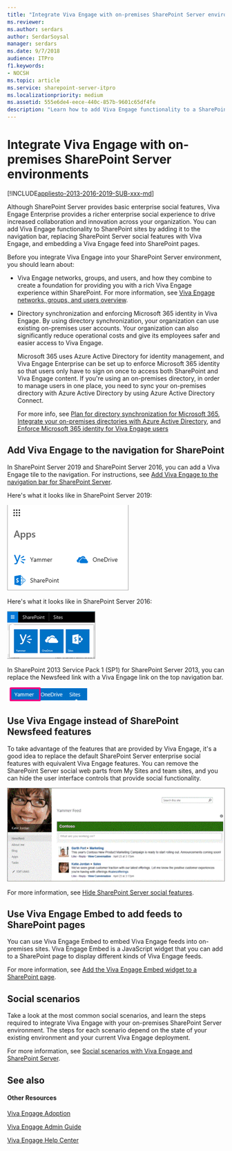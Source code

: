 ```yaml
---
title: "Integrate Viva Engage with on-premises SharePoint Server environments"
ms.reviewer: 
ms.author: serdars
author: SerdarSoysal
manager: serdars
ms.date: 9/7/2018
audience: ITPro
f1.keywords:
- NOCSH
ms.topic: article
ms.service: sharepoint-server-itpro
ms.localizationpriority: medium
ms.assetid: 555e6de4-eece-440c-857b-9601c65df4fe
description: "Learn how to add Viva Engage functionality to a SharePoint Server environment and how to replace SharePoint Newsfeeds with Viva Engage."
---
```


# Integrate Viva Engage with on-premises SharePoint Server environments

[!INCLUDE[appliesto-2013-2016-2019-SUB-xxx-md](../includes/appliesto-2013-2016-2019-SUB-xxx-md.md)]
 
Although SharePoint Server provides basic enterprise social features, Viva Engage Enterprise provides a richer enterprise social experience to drive increased collaboration and innovation across your organization. You can add Viva Engage functionality to SharePoint sites by adding it to the navigation bar, replacing SharePoint Server social features with Viva Engage, and embedding a Viva Engage feed into SharePoint pages. 

Before you integrate Viva Engage into your SharePoint Server  environment, you should learn about:
- Viva Engage networks, groups, and users, and how they combine to create a foundation for providing you with a rich Viva Engage experience within SharePoint. For more information, see [Viva Engage networks, groups, and users overview](viva-engage-networks-groups-and-users-overview.md).
- Directory synchronization and enforcing Microsoft 365 identity in Viva Engage. By using directory synchronization, your organization can use existing on-premises user accounts. Your organization can also significantly reduce operational costs and give its employees safer and easier access to Viva Engage. 
  
    Microsoft 365 uses Azure Active Directory for identity management, and Viva Engage Enterprise can be set up to enforce Microsoft 365 identity so that users only have to sign on once to access both SharePoint and Viva Engage content. If you're using an on-premises directory, in order to manage users in one place, you need to sync your on-premises directory with Azure Active Directory by using Azure Active Directory Connect. 
  
    For more info, see [Plan for directory synchronization for Microsoft 365](/microsoft-365/enterprise/plan-for-directory-synchronization), [Integrate your on-premises directories with Azure Active Directory](/azure/active-directory/hybrid/whatis-hybrid-identity), and [Enforce Microsoft 365 identity for Viva Engage users](/viva/engage/configure-your-viva-engage-network/enforce-office-365-identity)
    
## Add Viva Engage to the navigation for SharePoint 

In SharePoint Server 2019 and SharePoint Server 2016, you can add a Viva Engage tile to the navigation. For instructions, see [Add Viva Engage to the navigation bar for SharePoint Server](add-viva-engage-to-the-navigation-bar-for-sharepoint-Server.md).

Here's what it looks like in SharePoint Server 2019:

![SharePoint Server 2019 Microsoft 365 navigation showing the Viva Engage app](../media/viva-engage_spserver_apps2019.png)

Here's what it looks like in SharePoint Server 2016: 

![SharePoint Server 2016 navigation showing the Viva Engage app](../media/viva-engage-tile-sharepoint.png)
 
In SharePoint 2013 Service Pack 1 (SP1) for SharePoint Server 2013, you can replace the Newsfeed link with a Viva Engage link on the top navigation bar.

![SharePoint Server 2013 navigation bar with Viva Engage](../media/viva-engage-inonpremnavbar.gif)
  
  
## Use Viva Engage instead of SharePoint Newsfeed features

To take advantage of the features that are provided by Viva Engage, it's a good idea to replace the default SharePoint Server enterprise social features with equivalent Viva Engage features. You can remove the SharePoint Server social web parts from My Sites and team sites, and you can hide the user interface controls that provide social functionality.
  
![Viva Engage home feed on a My Site page](../media/viva-engage-rhomefeed.gif)
  
For more information, see [Hide SharePoint Server social features](hide-sharepoint-server-social-features.md).
  
## Use Viva Engage Embed to add feeds to SharePoint pages

You can use Viva Engage Embed to embed Viva Engage feeds into on-premises sites. Viva Engage Embed is a JavaScript widget that you can add to a SharePoint page to display different kinds of Viva Engage feeds.
  
For more information, see [Add the Viva Engage Embed widget to a SharePoint page](add-the-viva-engage-embed-widget-to-a-sharepoint-page.md).
  
## Social scenarios

Take a look at the most common social scenarios, and learn the steps required to integrate Viva Engage with your on-premises SharePoint Server environment. The steps for each scenario depend on the state of your existing environment and your current Viva Engage deployment.
  
For more information, see [Social scenarios with Viva Engage and SharePoint Server](social-scenarios-with-viva-engage-and-sharepoint-server.md).
  
## See also

#### Other Resources

[Viva Engage Adoption](https://adoption.microsoft.com/viva/engage/)

[Viva Engage Admin Guide](/viva/engage/get-started-with-viva-engage/admin-key-concepts)

[Viva Engage Help Center](https://support.microsoft.com/office/viva-engage-help-center-8663922d-8f76-47c2-827a-ee86e8cac00f)
